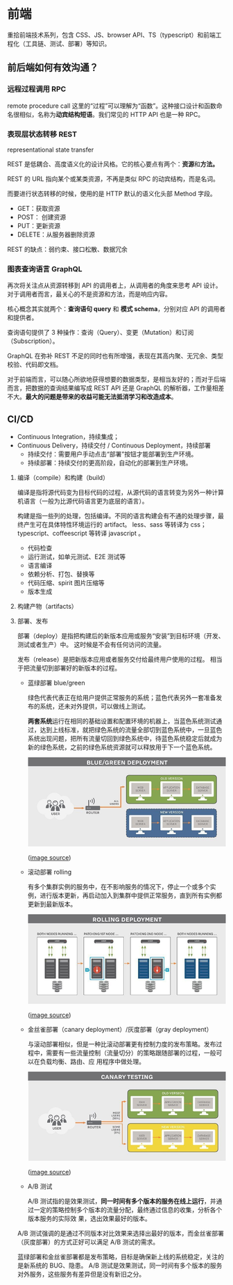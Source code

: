 # 前端

重拾前端技术系列，包含 CSS、JS、browser API、TS（typescript）和前端工程化（工具链、测试、部署）等知识。

## 前后端如何有效沟通？

### 远程过程调用 RPC

remote procedure call 这里的“过程”可以理解为“函数”。这种接口设计和函数命名很相似，名称为**动宾结构短语**。我们常见的 HTTP API 也是一种 RPC。

### 表现层状态转移 REST

representational state transfer

REST 是低耦合、高度语义化的设计风格。它的核心要点有两个：**资源**和**方法。**

REST 的 URL 指向某个或某类资源，不再是类似 RPC 的动宾结构，而是名词。

而要进行状态转移的时候，使用的是 HTTP 默认的语义化头部 Method 字段。

- GET：获取资源
- POST： 创建资源
- PUT：更新资源
- DELETE：从服务器删除资源

REST 的缺点：弱约束、接口松散、数据冗余

### 图表查询语言 GraphQL

再次将关注点从资源转移到 API 的调用者上，从调用者的角度来思考 API 设计。对于调用者而言，最关心的不是资源和方法，而是响应内容。

核心概念其实就两个：**查询语句 query** 和 **模式 schema**，分别对应 API 的调用者和提供者。

查询语句提供了 3 种操作：查询（Query）、变更（Mutation）和订阅（Subscription）。

GraphQL 在弥补 REST 不足的同时也有所增强，表现在其高内聚、无冗余、类型校验、代码即文档。

对于前端而言，可以随心所欲地获得想要的数据类型，是相当友好的；而对于后端而言，把数据的查询结果编写成 REST API 还是 GraphQL 的解析器，工作量相差不大。**最大的问题是带来的收益可能无法抵消学习和改造成本**。

## CI/CD

- Continuous Integration，持续集成；
- Continuous Delivery，持续交付 / Continuous Deployment，持续部署
  - 持续交付：需要用户手动点击“部署”按钮才能部署到生产环境。
  - 持续部署：持续交付的更高阶段，自动化的部署到生产环境。

1. 编译（compile）和构建（build）

   编译是指将源代码变为目标代码的过程，从源代码的语言转变为另外一种计算机语言（一般为比源代码语言更为底层的语言）。

   构建是指一些列的处理，包括编译。不同的语言构建会有不通的处理步骤，最终产生可在具体特性环境运行的 artifact。
   less、sass 等转译为 css；typescript、coffeescript 等转译 javascript 。

   - 代码检查
   - 运行测试，如单元测试、E2E 测试等
   - 语言编译
   - 依赖分析、打包、替换等
   - 代码压缩、spirit 图片压缩等
   - 版本生成

2. 构建产物（artifacts）

3. 部署、发布

   部署（deploy）是指把构建后的新版本应用或服务“安装”到目标环境（开发、测试或者生产）中。
   这时候是不会有任何访问的流量。

   发布（release）是把新版本应用或者服务交付给最终用户使用的过程。
   相当于把流量切到部署好的新版本的过程。

   - 蓝绿部署 blue/green

     绿色代表代表正在给用户提供正常服务的系统；蓝色代表另外一套准备发布的系统，还未对外提供，可以做线上测试。

     **两套系统**运行在相同的基础设置和配置环境的机器上，当蓝色系统测试通过，达到上线标准，就把绿色系统的流量全部切到蓝色系统中，一旦蓝色系统出现问题，把所有流量切回到绿色系统中，待蓝色系统稳定后就成为新的绿色系统，之前的绿色系统资源就可以释放用于下一个蓝色系统。

     ![blue/green deployment](./res/cd_bluegreen.jpeg)

     ([image source](https://www.techtarget.com/searchitoperations/answer/When-to-use-canary-vs-blue-green-vs-rolling-deployment))

   - 滚动部署 rolling

     有多个集群实例的服务中，在不影响服务的情况下，停止一个或多个实例，进行版本更新，再启动加入到集群中提供正常服务，直到所有实例都更新到最新版本。

     ![rolling deployment](./res/cd_rolling.jpeg)

     ([image source](https://www.techtarget.com/searchitoperations/answer/When-to-use-canary-vs-blue-green-vs-rolling-deployment))

   - 金丝雀部署（canary deployment）/灰度部署（gray deployment）

     与滚动部署相似，但是一种比滚动部署更有控制力度的发布策略。发布过程中，需要有一些流量控制（流量切分）的策略跟随部署的过程，一般可以在负载均衡、路由、应 用程序中做处理。

     ![canary deployment](./res/cd_canary.jpeg)

     ([image source](https://www.techtarget.com/searchitoperations/answer/When-to-use-canary-vs-blue-green-vs-rolling-deployment))

   - A/B 测试

     A/B 测试指的是效果测试，**同一时间有多个版本的服务在线上运行**，并通过一定的策略控制多个版本的流量分配，最终通过信息的收集，分析各个版本服务的实际效 果，选出效果最好的版本。

   A/B 测试强调的是通过不同版本对比效果来选择出最好的版本，而金丝雀部署（灰度部署）的方式正好可以满足 A/B 测试的需求。

   蓝绿部署和金丝雀部署都是发布策略，目标是确保新上线的系统稳定，关注的是新系统的 BUG、隐患。
   A/B 测试是效果测试，同一时间有多个版本的服务对外服务，这些服务有差异但是没有新旧之分。
